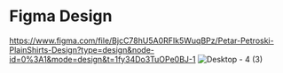 # Figma Design

https://www.figma.com/file/BjcC78hU5A0RFIk5WuqBPz/Petar-Petroski-PlainShirts-Design?type=design&node-id=0%3A1&mode=design&t=1fy34Do3TuOPe0BJ-1
![Desktop - 4 (3)](https://github.com/PetarPetroski/is218_final_project/assets/45236464/8cd437ce-3e31-4cb1-84fd-08b3d4bbf576)

